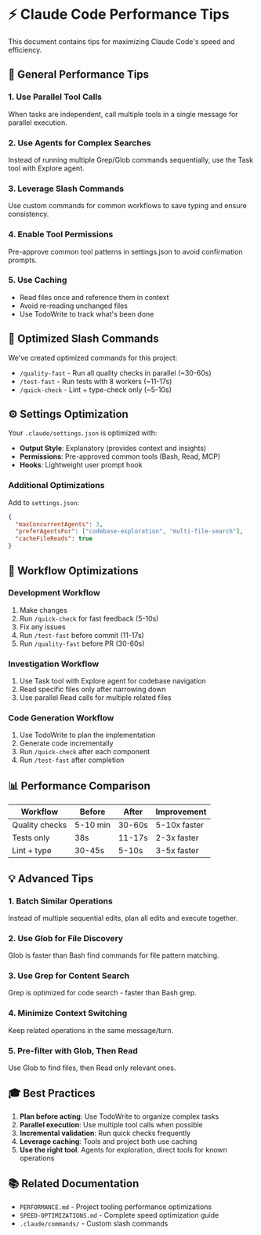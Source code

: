 # ⚡ Claude Code Performance Tips

This document contains tips for maximizing Claude Code's speed and efficiency.

## 🚀 General Performance Tips

### 1. Use Parallel Tool Calls

When tasks are independent, call multiple tools in a single message for parallel execution.

### 2. Use Agents for Complex Searches

Instead of running multiple Grep/Glob commands sequentially, use the Task tool with Explore agent.

### 3. Leverage Slash Commands

Use custom commands for common workflows to save typing and ensure consistency.

### 4. Enable Tool Permissions

Pre-approve common tool patterns in settings.json to avoid confirmation prompts.

### 5. Use Caching

- Read files once and reference them in context
- Avoid re-reading unchanged files
- Use TodoWrite to track what's been done

## 🎯 Optimized Slash Commands

We've created optimized commands for this project:

- `/quality-fast` - Run all quality checks in parallel (~30-60s)
- `/test-fast` - Run tests with 8 workers (~11-17s)
- `/quick-check` - Lint + type-check only (~5-10s)

## ⚙️ Settings Optimization

Your `.claude/settings.json` is optimized with:

- **Output Style**: Explanatory (provides context and insights)
- **Permissions**: Pre-approved common tools (Bash, Read, MCP)
- **Hooks**: Lightweight user prompt hook

### Additional Optimizations

Add to `settings.json`:

```json
{
  "maxConcurrentAgents": 3,
  "preferAgentsFor": ["codebase-exploration", "multi-file-search"],
  "cacheFileReads": true
}
```

## 🔧 Workflow Optimizations

### Development Workflow

1. Make changes
2. Run `/quick-check` for fast feedback (5-10s)
3. Fix any issues
4. Run `/test-fast` before commit (11-17s)
5. Run `/quality-fast` before PR (30-60s)

### Investigation Workflow

1. Use Task tool with Explore agent for codebase navigation
2. Read specific files only after narrowing down
3. Use parallel Read calls for multiple related files

### Code Generation Workflow

1. Use TodoWrite to plan the implementation
2. Generate code incrementally
3. Run `/quick-check` after each component
4. Run `/test-fast` after completion

## 📊 Performance Comparison

| Workflow       | Before   | After  | Improvement  |
| -------------- | -------- | ------ | ------------ |
| Quality checks | 5-10 min | 30-60s | 5-10x faster |
| Tests only     | 38s      | 11-17s | 2-3x faster  |
| Lint + type    | 30-45s   | 5-10s  | 3-5x faster  |

## 💡 Advanced Tips

### 1. Batch Similar Operations

Instead of multiple sequential edits, plan all edits and execute together.

### 2. Use Glob for File Discovery

Glob is faster than Bash find commands for file pattern matching.

### 3. Use Grep for Content Search

Grep is optimized for code search - faster than Bash grep.

### 4. Minimize Context Switching

Keep related operations in the same message/turn.

### 5. Pre-filter with Glob, Then Read

Use Glob to find files, then Read only relevant ones.

## 🎓 Best Practices

1. **Plan before acting**: Use TodoWrite to organize complex tasks
2. **Parallel execution**: Use multiple tool calls when possible
3. **Incremental validation**: Run quick checks frequently
4. **Leverage caching**: Tools and project both use caching
5. **Use the right tool**: Agents for exploration, direct tools for known operations

## 📚 Related Documentation

- `PERFORMANCE.md` - Project tooling performance optimizations
- `SPEED-OPTIMIZATIONS.md` - Complete speed optimization guide
- `.claude/commands/` - Custom slash commands
